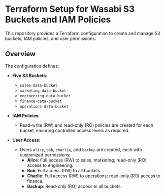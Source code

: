 # Terraform Setup for Wasabi S3 Buckets and IAM Policies

This repository provides a Terraform configuration to create and manage S3 buckets, IAM policies, and user permissions. 

## Overview

The configuration defines:
- **Five S3 Buckets**:
  - `sales-data-bucket`
  - `marketing-data-bucket`
  - `engineering-data-bucket`
  - `finance-data-bucket`
  - `operations-data-bucket`

- **IAM Policies**:
  - Read-write (RW) and read-only (RO) policies are created for each bucket, ensuring controlled access levels as required.
  
- **User Access**:
  - Users `alice`, `bob`, `charlie`, and `backup` are created, each with customized permissions:
    - **Alice**: Full access (RW) to sales, marketing; read-only (RO) access to engineering.
    - **Bob**: Full access (RW) to all buckets.
    - **Charlie**: Full access (RW) to operations; read-only (RO) access to finance.
    - **Backup**: Read-only (RO) access to all buckets.
